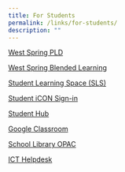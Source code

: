 ```yaml
---
title: For Students
permalink: /links/for-students/
description: ""
---
```

<a href="https://sites.google.com/moe.edu.sg/wssspdlp/home" target="_blank">West Spring PLD</a>

<a href="https://sites.google.com/moe.edu.sg/wsssbl/home" target="_blank">West Spring Blended Learning</a>

<a href="https://www.learning.moe.edu.sg/sls/index.html" target="_blank">Student Learning Space (SLS)</a>

<a href="https://workspace.google.com/dashboard" target="_blank">Student iCON Sign-in</a>

<a href="https://wshub.edmension.com/" target="_blank">Student Hub</a>

<a href="https://classroom.google.com/" target="_blank">Google Classroom</a>

<a href="https://schoolibrary.moe.edu.sg/westspringsec" target="_blank">School Library OPAC</a>

<a href="https://tinyurl.com/pdlphelp" target="_blank">ICT Helpdesk</a>